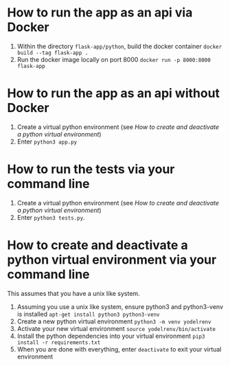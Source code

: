 # How to run the app as an api via Docker
1. Within the directory `flask-app/python`, build the docker container `docker build --tag flask-app .`
2. Run the docker image locally on port 8000 `docker run -p 8000:8000 flask-app`

# How to run the app as an api without Docker
1. Create a virtual python environment (see *How to create and deactivate a python virtual environment*)
2. Enter `python3 app.py`

# How to run the tests via your command line
1. Create a virtual python environment (see *How to create and deactivate a python virtual environment*)
2. Enter `python3 tests.py`.

# How to create and deactivate a python virtual environment via your command line
This assumes that you have a unix like system.

1. Assuming you use a unix like system, ensure python3 and python3-venv is installed `apt-get install python3 python3-venv`
2. Create a new python virtual environment `python3 -m venv yodelrenv`
3. Activate your new virtual environment `source yodelrenv/bin/activate`
4. Install the python dependencies into your virtual environment `pip3 install -r requirements.txt`
5. When you are done with everything, enter `deactivate` to exit your virtual environment